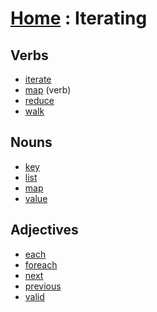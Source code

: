 # [Home][1] : Iterating

## Verbs

  - [iterate](iterate.md)
  - [map](map_v.md) (verb)
  - [reduce](reduce.md)
  - [walk](walk.md)
  
## Nouns

  - [key](key.md)
  - [list](list.md)
  - [map](map_n.md)
  - [value](value.md)
  
## Adjectives

  - [each](each.md)
  - [foreach](foreach.md)
  - [next](next.md)
  - [previous](previous.md)
  - [valid](valid.md)

[1]: ../../README.md
